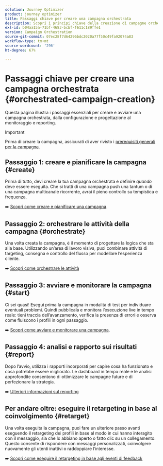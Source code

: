 ```yaml
---
solution: Journey Optimizer
product: journey optimizer
title: Passaggi chiave per creare una campagna orchestrata
description: Scopri i principi chiave della creazione di campagne orchestrate con Adobe Journey Optimizer
exl-id: b04aa15a-71bf-4683-bcbf-f611c189ffe1
version: Campaign Orchestration
source-git-commit: 07ec28f7d64296bdc2020a77f50c49fa92074a83
workflow-type: tm+mt
source-wordcount: '296'
ht-degree: 67%

---
```



# Passaggi chiave per creare una campagna orchestrata {#orchestrated-campaign-creation}

Questa pagina illustra i passaggi essenziali per creare e avviare una campagna orchestrata, dalla configurazione e progettazione al monitoraggio e reporting.

<!--
<table style="table-layout:fixed"><tr style="border: 0; text-align: center;" >
<td><a href="#create"><img alt="Create & schedule your campaign" src="../../channels/assets/do-not-localize/email.png"></a><br/><a href="#create"><strong>Create & schedule your campaign</strong></a></td>
<td><a href="#orchestrate"><img alt="Orchestrate campaign activities" src="../../channels/assets/do-not-localize/sms.png"></a><br/><a href="#orchestrate"><strong>Orchestrate campaign activities</strong></a></td>
<td><a href="#start"><img alt="Start & monitor your campaign" src="../../channels/assets/do-not-localize/push.png"></a><a href="#start"><strong>Start & monitor your campaign</strong></a></td>
<td><a href="#report"><img alt="Analyze & report on results" src="../../channels/assets/do-not-localize/push.png"></a><a href="#report"><strong>Analyze & report on results</strong></a></td>
</tr></table>-->

>[!IMPORTANT]
>
>Prima di creare la campagna, assicurati di aver rivisto i [prerequisiti generali per la campagna](../campaigns/get-started-with-campaigns.md#prerequisites).

## Passaggio 1: creare e pianificare la campagna {#create}

Prima di tutto, devi creare la tua campagna orchestrata e definire *quando* deve essere eseguita. Che si tratti di una campagna push una tantum o di una campagna multicanale ricorrente, avrai il pieno controllo su tempistica e frequenza.

➡️ [Scopri come creare e pianificare una campagna](../orchestrated/create-orchestrated-campaign.md).

## Passaggio 2: orchestrare le attività della campagna {#orchestrate}

Una volta creata la campagna, è il momento di progettare la logica che sta alla base. Utilizzando un’area di lavoro visiva, puoi combinare attività di targeting, consegna e controllo del flusso per modellare l’esperienza cliente.

➡️ [Scopri come orchestrare le attività](../orchestrated/orchestrate-activities.md)

## Passaggio 3: avviare e monitorare la campagna {#start}

Ci sei quasi! Esegui prima la campagna in modalità di test per individuare eventuali problemi. Quindi pubblicala e monitora l’esecuzione live in tempo reale: tieni traccia dell’avanzamento, verifica la presenza di errori e osserva come fluiscono i profili in ogni passaggio.

➡️ [Scopri come avviare e monitorare una campagna](../orchestrated/start-monitor-campaigns.md).

## Passaggio 4: analisi e rapporto sui risultati {#report}

Dopo l’avvio, utilizza i rapporti incorporati per capire cosa ha funzionato e cosa potrebbe essere migliorato. Le dashboard in tempo reale e le analisi approfondite consentono di ottimizzare le campagne future e di perfezionare la strategia.

➡️ [Ulteriori informazioni sul reporting](../orchestrated/reporting-campaigns.md)

## Per andare oltre: eseguire il retargeting in base al coinvolgimento {#retarget}

Una volta eseguita la campagna, puoi fare un ulteriore passo avanti eseguendo il retargeting dei profili in base al modo in cui hanno interagito con il messaggio, sia che lo abbiano aperto o fatto clic su un collegamento. Questo consente di rispondere con messaggi personalizzati, coinvolgere nuovamente gli utenti inattivi o raddoppiare l’interesse.

➡️ [Scopri come eseguire il retargeting in base agli eventi di feedback](../orchestrated/retarget.md)
